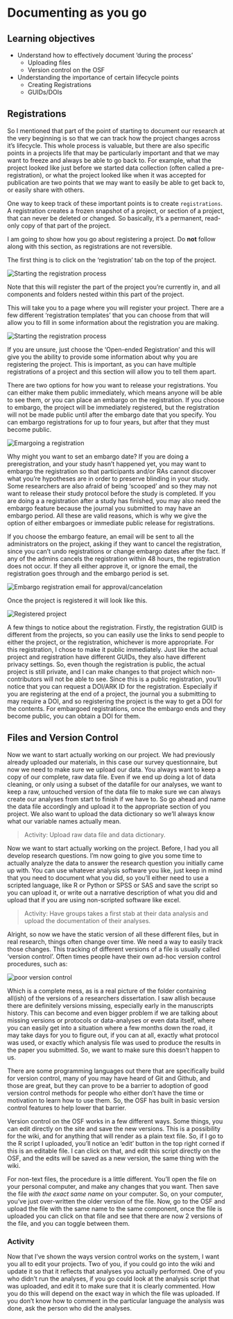 # Documenting as you go

## Learning objectives
* Understand how to effectively document ‘during the process’
	* Uploading files
	* Version control on the OSF
* Understanding the importance of certain lifecycle points
	* Creating Registrations
	* GUIDs/DOIs

## Registrations

So I mentioned that part of the point of starting to document our research at the very beginning is so that we can track how the project changes across it’s lifecycle. This whole process is valuable, but there are also specific points in a projects life that may be particularly important and that we may want to freeze and always be able to go back to. For example, what the project looked like just before we started data collection (often called a pre-registration), or what the project looked like when it was accepted for publication are two points that we may want to easily be able to get back to, or easily share with others.

One way to keep track of these important points is to create `registrations`. A registration creates a frozen snapshot of a project, or section of a project, that can never be deleted or changed. So basically, it’s a permanent, read-only copy of that part of the project.

I am going to show how you go about registering a project. Do **not** follow along with this section, as registrations are not reversible. 

The first thing is to click on the ‘registration’ tab on the top of the project. 

![Starting the registration process](Document_figs/make_registration.png)

Note that this will register the part of the project you’re currently in, and all components and folders nested within this part of the project. 

This will take you to a page where you will register your project. There are a few different ‘registration templates’ that you can choose from that will allow you to fill in some information about the registration you are making.

![Starting the registration process](Document_figs/registration_templates.png)

If you are unsure, just choose the ‘Open-ended Registration’ and this will give you the ability to provide some information about why you are registering the project. This is important, as you can have multiple registrations of a project and this section will allow you to tell them apart. 

There are two options for how you want to release your registrations. You can either make them public immediately, which means anyone will be able to see them, or you can place an embargo on the registration. If you choose to embargo, the project will be immediately registered, but the registration will not be made public until after the embargo date that you specify. You can embargo registrations for up to four years, but after that they must become public.

![Emargoing a registration](Document_figs/embargo_option.png)

Why might you want to set an embargo date? If you are doing a preregistration, and your study hasn’t happened yet, you may want to embargo the registration so that participants and/or RAs cannot discover what you’re hypotheses are in order to preserve blinding in your study. Some researchers are also afraid of being ‘scooped’ and so they may not want to release their study protocol before the study is completed. If you are doing a a registration after a study has finished, you may also need the embargo feature because the journal you submitted to may have an embargo period. All these are valid reasons, which is why we give the option of either embargoes or immediate public release for registrations.

If you choose the embargo feature, an email will be sent to all the administrators on the project, asking if they want to cancel the registration, since you can’t undo registrations or change embargo dates after the fact. If any of the admins cancels the registration within 48 hours, the registration does not occur. If they all either approve it, or ignore the email, the registration goes through and the embargo period is set.

![Embargo registration email for approval/cancelation](Document_figs/registration_cancel_email.png)


Once the project is registered it will look like this. 

![Registered project](Document_figs/public_registration.png)

A few things to notice about the registration. Firstly, the registration GUID is different from the projects, so you can easily use the links to send people to either the project, or the registration, whichever is more appropriate. For this registration, I chose to make it public immediately. Just like the actual project and registration have different GUIDs, they also have different privacy settings. So, even though the registration is public, the actual project is still private, and I can make changes to that project which non-contributors will not be able to see. Since this is a public registration, you’ll notice that you can request a DOI/ARK ID for the registration. Especially if you are registering at the end of a project, the journal you a submitting to may require a DOI, and so registering the project is the way to get a DOI for the contents. For embargoed registrations, once the embargo ends and they become public, you can obtain a DOI for them.

## Files and Version Control

Now we want to start actually working on our project. We had previously already uploaded our materials, in this case our survey questionnaire, but now we need to make sure we upload our data. You always want to keep a copy of our complete, raw data file. Even if we end up doing a lot of data cleaning, or only using a subset of the datafile for our analyses, we want to keep a raw, untouched version of the data file to make sure we can always create our analyses from start to finish if we have to. So go ahead and name the data file accordingly and upload it to the appropriate section of you project. We also want to upload the data dictionary so we’ll always know what our variable names actually mean. 

> Activity: Upload raw data file and data dictionary.


Now we want to start actually working on the project. Before, I had you all develop research questions. I’m now going to give you some time to actually analyze the data to answer the research question you initially came up with. You can use whatever analysis software you like, just keep in mind that you need to document what you did, so you’ll either need to use a scripted language, like R or Python or SPSS or SAS and save the script so you can upload it, or write out a narrative description of what you did and upload that if you are using non-scripted software like excel. 

> Activity: Have groups takes a first stab at their data analysis and upload the documentation of their analyses. 


Alright, so now we have the static version of all these different files, but in real research, things often change over time. We need a way to easily track those changes. This tracking of different versions of a file is usually called ‘version control’. Often times people have their own ad-hoc version control procedures, such as:

![poor version control](Document_figs/version_control.png)


Which is a complete mess, as is a real picture of the folder containing all(ish) of the versions of a researchers dissertation. I saw allish because there are definitely versions missing, especially early in the manuscripts history. This can become and even bigger problem if we are talking about missing versions or protocols or data-analyses or even data itself, where you can easily get into a situation where a few months down the road, it may take days for you to figure out, if you can at all, exactly what protocol was used, or exactly which analysis file was used to produce the results in the paper you submitted. So, we want to make sure this doesn’t happen to us. 

There are some programming languages out there that are specifically build for version control, many of you may have heard of Git and Github, and those are great, but they can prove to be a barrier to adoption of good version control methods for people who either don’t have the time or motivation to learn how to use them. So, the OSF has built in basic version control features to help lower that barrier. 

Version control on the OSF works in a few different ways. Some things, you can edit directly on the site and save the new versions. This is a possibility for the wiki, and for anything that will render as a plain text file. So, if I go to the R script I uploaded, you’ll notice an ‘edit’ button in the top right corned if this is an editable file. I can click on that, and edit this script directly on the OSF, and the edits will be saved as a new version, the same thing with the wiki. 

For non-text files, the procedure is a little different. You’ll open the file on your personal computer, and make any changes that you want. Then save the file *with the exact same name* on your computer. So, on your computer, you’ve just over-written the older version of the file. Now, go to the OSF and upload the file with the same name to the same component, once the file is uploaded you can click on that file  and see that there are now 2 versions of the file, and you can toggle between them. 

### Activity
Now that I’ve shown the ways version control works on the system, I want you all to edit your projects. Two of you, if you could go into the wiki and update it so that it reflects that analyses you actually performed. One of you who didn’t run the analyses, if you go could look at the analysis script that was uploaded, and edit it to make sure that it is clearly commented. How you do this will depend on the exact way in which the file was uploaded. If you don’t know how to comment in the particular language the analysis was done, ask the person who did the analyses.